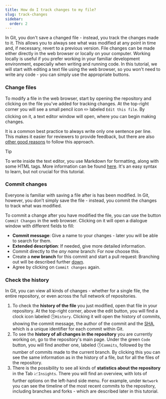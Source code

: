 ```yaml
---
title: How do I track changes to my file?
slug: track-changes
sidebar:
  order: 2
---
```


In Git, you don't save a changed file - instead, you track the changes made to it.
This allows you to always see what was modified at any point in time and, if necessary, revert to a previous version.
File changes can be made either directly in the web browser or locally on your computer.
Working locally is useful if you prefer working in your familiar development environment, especially when writing and running code.
In this tutorial, we will start with editing a text file using the web browser, so you won't need to write any code - you can simply use the appropriate buttons.

### Change files
To modify a file in the web browser, start by opening the repository and clicking on the file you've added for tracking changes.
At the top-right corner you will see a small pencil icon :pencil2: labeled `Edit this file`.
By clicking on it, a text editor window will open, where you can begin making changes.

It is a common best practice to always write only one sentence per line.
This makes it easier for reviewers to provide feedback, but there are also [other good reasons](https://sive.rs/1s) to follow this approach.

> [!TIP]
> To write inside the text editor, you use Markdown for formatting, along with some HTML tags.
> More information can be found [here](https://docs.github.com/en/get-started/writing-on-github/getting-started-with-writing-and-formatting-on-github/quickstart-for-writing-on-github#introduction).
> It's an easy syntax to learn, but not crucial for this tutorial.

### Commit changes
Everyone is familiar with saving a file after is has been modified.
In Git, however, you don’t simply save the file - instead, you commit the changes to track what was modified.

To commit a change after you have modified the file, you can use the button `Commit Changes` in the web browser.
Clicking on it will open a dialogue window with different fields to fill:

- **Commit message**: Give a name to your changes - later you will be able to search for them.
- **Extended description**: If needed, give more detailed information.
- Commit directly to the *any name* branch: For now choose this.
- Create a **new branch** for this commit and start a pull request: Branching out will be described further [down](#branching-out-topics).
- Agree by clicking on `Commit changes` again.

### Check the history
In Git, you can view all kinds of changes - whether for a single file, the entire repository, or even across the full network of repositories.
1. To check the **history of the file** you just modified, open that file in your repository.
At the top-right corner, above the edit button, you will find a clock icon labeled :clock4:`History`.
Clicking it will open the history of commits, showing the commit message, the author of the commit and the [SHA](https://docs.github.com/en/pull-requests/committing-changes-to-your-project/creating-and-editing-commits/about-commits#about-commits), which is a unique identifier for each commit within Git.
1. To see the **history of all changes in the repository** you are currently working on, go to the repository's main page.
Under the green `Code` button, you will find another one, labeled :clock4:`Commits`, followed by the number of commits made to the current branch.
By clicking this you can see the same information as in the history of a file, but for all the files of the repository.
1. There is the possibility to see all kinds of **statistics about the repository** in the Tab :chart_with_upwards_trend:`Insights`.
There you will find an overview, with lots of further options on the left-hand side menu.
For example, under `Network` you can see the timeline of the most recent commits to the repository, including branches and forks - which are described later in this tutorial.
